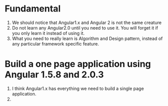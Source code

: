 # Fundamental
1. We should notice that Angular1.x and Angular 2 is not the same creature
2. Do not learn any Angular2.0 until you need to use it. You will forget it if you only learn it instead of using it.  
3. What you need to really learn is Algorithm and Design pattern, instead of any particular framework specific feature.
# Build a one page application using Angular 1.5.8 and 2.0.3
1. I think Angular1.x has everything we need to build a single page application.
2.
